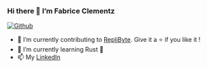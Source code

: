 ### Hi there 👋 I’m Fabrice Clementz

[![Github](https://img.shields.io/github/followers/fabriceclementz?label=Follow&style=social)](https://github.com/fabriceclementz)

- 🔭 I’m currently contributing to [RepliByte](https://github.com/Qovery/replibyte). Give it a ⭐ if you like it !
- 🌱 I’m currently learning Rust 🦀
- 📫 My [LinkedIn](https://www.linkedin.com/in/fabrice-clementz-53118a69/)
